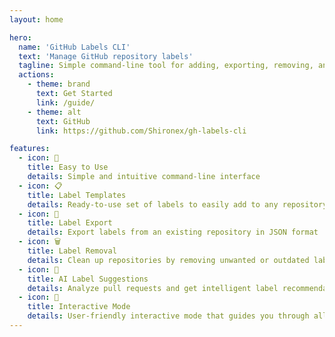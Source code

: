 ```yaml
---
layout: home

hero:
  name: 'GitHub Labels CLI'
  text: 'Manage GitHub repository labels'
  tagline: Simple command-line tool for adding, exporting, removing, and suggesting GitHub labels
  actions:
    - theme: brand
      text: Get Started
      link: /guide/
    - theme: alt
      text: GitHub
      link: https://github.com/Shironex/gh-labels-cli

features:
  - icon: 🚀
    title: Easy to Use
    details: Simple and intuitive command-line interface
  - icon: 📋
    title: Label Templates
    details: Ready-to-use set of labels to easily add to any repository
  - icon: 🔄
    title: Label Export
    details: Export labels from an existing repository in JSON format
  - icon: 🗑️
    title: Label Removal
    details: Clean up repositories by removing unwanted or outdated labels
  - icon: 🤖
    title: AI Label Suggestions
    details: Analyze pull requests and get intelligent label recommendations based on content
  - icon: 💬
    title: Interactive Mode
    details: User-friendly interactive mode that guides you through all operations step by step
---
```

